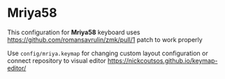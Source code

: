 # Mriya58

This configuration for **Mriya58** keyboard uses https://github.com/romansavrulin/zmk/pull/1 patch to work properly

Use `config/mriya.keymap` for changing custom layout configuration or connect repository to visual editor https://nickcoutsos.github.io/keymap-editor/ 
